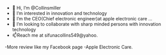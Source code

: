 - 👋 Hi, I’m @Collinsmiller
- 👀 I’m interested in innovation and technology
- 🌱 I’m the CEO(Chief electronic engineer)at apple electronic care ...
- 💞️ I’m looking to collaborate with sharp minded persons with innovation technology
- 📫Reach me at sifunacollins549@yahoo.



-More review like my Facebook page -Apple Electronic Care.
